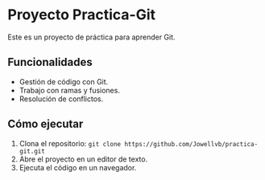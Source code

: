# Proyecto Practica-Git
Este es un proyecto de práctica para aprender Git.

## Funcionalidades
- Gestión de código con Git.
- Trabajo con ramas y fusiones.
- Resolución de conflictos.

## Cómo ejecutar
1. Clona el repositorio: `git clone https://github.com/Jowellvb/practica-git.git`
2. Abre el proyecto en un editor de texto.
3. Ejecuta el código en un navegador.
